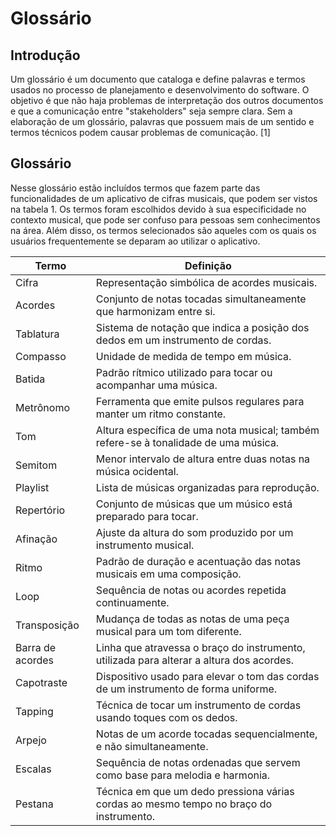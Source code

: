 # Glossário

## Introdução
Um glossário é um documento que cataloga e define palavras e termos usados no processo de planejamento e desenvolvimento do software. O objetivo é que não haja problemas de interpretação dos outros documentos e que a comunicação entre "stakeholders" seja sempre clara. Sem a elaboração de um glossário, palavras que possuem mais de um sentido e termos técnicos podem causar problemas de comunicação. [1]

## Glossário
Nesse glossário estão incluídos termos que fazem parte das funcionalidades de um aplicativo de cifras musicais, que podem ser vistos na tabela 1. 
Os termos foram escolhidos devido à sua especificidade no contexto musical, que pode ser confuso para pessoas sem conhecimentos na área. Além disso, os termos selecionados são aqueles com os quais os usuários frequentemente se deparam ao utilizar o aplicativo.

| Termo         | Definição                                                                                                        |
|---------------|------------------------------------------------------------------------------------------------------------------|
| Cifra         | Representação simbólica de acordes musicais.                                                                     |
| Acordes       | Conjunto de notas tocadas simultaneamente que harmonizam entre si.                                               |
| Tablatura     | Sistema de notação que indica a posição dos dedos em um instrumento de cordas.                                   |
| Compasso      | Unidade de medida de tempo em música.                                                                            |
| Batida        | Padrão rítmico utilizado para tocar ou acompanhar uma música.                                                    |
| Metrônomo     | Ferramenta que emite pulsos regulares para manter um ritmo constante.                                            |
| Tom           | Altura específica de uma nota musical; também refere-se à tonalidade de uma música.                              |
| Semitom       | Menor intervalo de altura entre duas notas na música ocidental.                                                   |
| Playlist      | Lista de músicas organizadas para reprodução.                                                                     |
| Repertório    | Conjunto de músicas que um músico está preparado para tocar.                                                     |
| Afinação      | Ajuste da altura do som produzido por um instrumento musical.                                                     |
| Ritmo         | Padrão de duração e acentuação das notas musicais em uma composição.                                             |
| Loop          | Sequência de notas ou acordes repetida continuamente.                                                            |
| Transposição  | Mudança de todas as notas de uma peça musical para um tom diferente.                                             |
| Barra de acordes | Linha que atravessa o braço do instrumento, utilizada para alterar a altura dos acordes.                      |
| Capotraste    | Dispositivo usado para elevar o tom das cordas de um instrumento de forma uniforme.                              |
| Tapping       | Técnica de tocar um instrumento de cordas usando toques com os dedos.                                            |
| Arpejo        | Notas de um acorde tocadas sequencialmente, e não simultaneamente.                                               |
| Escalas       | Sequência de notas ordenadas que servem como base para melodia e harmonia.                                       |
| Pestana       | Técnica em que um dedo pressiona várias cordas ao mesmo tempo no braço do instrumento.                           |




